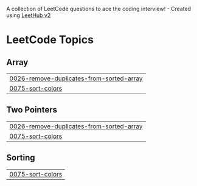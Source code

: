 A collection of LeetCode questions to ace the coding interview! - Created using [LeetHub v2](https://github.com/arunbhardwaj/LeetHub-2.0)
<!---LeetCode Topics Start-->
# LeetCode Topics
## Array
|  |
| ------- |
| [0026-remove-duplicates-from-sorted-array](https://github.com/Sarvesh770/-CrackYourPlacement/tree/master/0026-remove-duplicates-from-sorted-array) |
| [0075-sort-colors](https://github.com/Sarvesh770/-CrackYourPlacement/tree/master/0075-sort-colors) |
## Two Pointers
|  |
| ------- |
| [0026-remove-duplicates-from-sorted-array](https://github.com/Sarvesh770/-CrackYourPlacement/tree/master/0026-remove-duplicates-from-sorted-array) |
| [0075-sort-colors](https://github.com/Sarvesh770/-CrackYourPlacement/tree/master/0075-sort-colors) |
## Sorting
|  |
| ------- |
| [0075-sort-colors](https://github.com/Sarvesh770/-CrackYourPlacement/tree/master/0075-sort-colors) |
<!---LeetCode Topics End-->